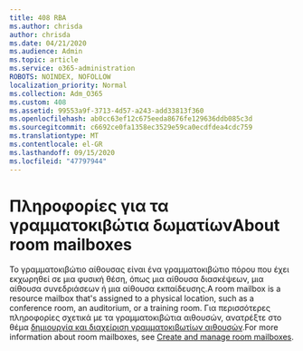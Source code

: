 ```yaml
---
title: 408 RBA
ms.author: chrisda
author: chrisda
ms.date: 04/21/2020
ms.audience: Admin
ms.topic: article
ms.service: o365-administration
ROBOTS: NOINDEX, NOFOLLOW
localization_priority: Normal
ms.collection: Adm_O365
ms.custom: 408
ms.assetid: 99553a9f-3713-4d57-a243-add33813f360
ms.openlocfilehash: ab0cc63ef12c675eeda8676fe129636ddb085c3d
ms.sourcegitcommit: c6692ce0fa1358ec3529e59ca0ecdfdea4cdc759
ms.translationtype: MT
ms.contentlocale: el-GR
ms.lasthandoff: 09/15/2020
ms.locfileid: "47797944"
---
```

# <a name="about-room-mailboxes"></a><span data-ttu-id="bdb38-102">Πληροφορίες για τα γραμματοκιβώτια δωματίων</span><span class="sxs-lookup"><span data-stu-id="bdb38-102">About room mailboxes</span></span>

<span data-ttu-id="bdb38-103">Το γραμματοκιβώτιο αίθουσας είναι ένα γραμματοκιβώτιο πόρου που έχει εκχωρηθεί σε μια φυσική θέση, όπως μια αίθουσα διασκέψεων, μια αίθουσα συνεδριάσεων ή μια αίθουσα εκπαίδευσης.</span><span class="sxs-lookup"><span data-stu-id="bdb38-103">A room mailbox is a resource mailbox that's assigned to a physical location, such as a conference room, an auditorium, or a training room.</span></span> <span data-ttu-id="bdb38-104">Για περισσότερες πληροφορίες σχετικά με τα γραμματοκιβώτια αιθουσών, ανατρέξτε στο θέμα [δημιουργία και διαχείριση γραμματοκιβωτίων αιθουσών](https://go.microsoft.com/fwlink/p/?linkid=717533).</span><span class="sxs-lookup"><span data-stu-id="bdb38-104">For more information about room mailboxes, see [Create and manage room mailboxes](https://go.microsoft.com/fwlink/p/?linkid=717533).</span></span>
